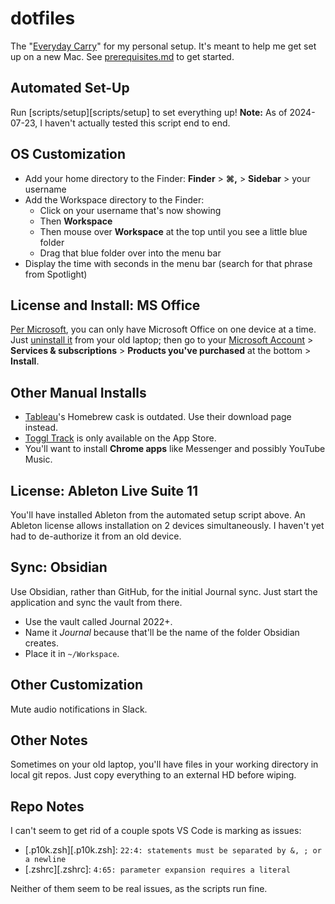 # dotfiles

The "[Everyday Carry][edc]" for my personal setup.
It's meant to help me get set up on a new Mac.
See [prerequisites.md](prerequisites.md) to get started.

## Automated Set-Up

Run [scripts/setup][scripts/setup] to set everything up!
**Note:** As of 2024-07-23, I haven't actually tested this script end to end.

## OS Customization

- Add your home directory to the Finder: **Finder** > **⌘,** > **Sidebar** > your username
- Add the Workspace directory to the Finder:
  - Click on your username that's now showing
  - Then **Workspace**
  - Then mouse over **Workspace** at the top until you see a little blue folder
  - Drag that blue folder over into the menu bar
- Display the time with seconds in the menu bar (search for that phrase from Spotlight)

## License and Install: MS Office

[Per Microsoft][ms-licensing], you can only have Microsoft Office on one device at a time.
Just [uninstall it][ms-uninstall] from your old laptop;
then go to your [Microsoft Account][ms-account] > **Services & subscriptions** >
**Products you've purchased** at the bottom > **Install**.

## Other Manual Installs

- [Tableau][tableau]'s Homebrew cask is outdated. Use their download page instead.
- [Toggl Track][toggl] is only available on the App Store.
- You'll want to install **Chrome apps** like Messenger and possibly YouTube Music.

## License: Ableton Live Suite 11

You'll have installed Ableton from the automated setup script above.
An Ableton license allows installation on 2 devices simultaneously.
I haven't yet had to de-authorize it from an old device.

## Sync: Obsidian

Use Obsidian, rather than GitHub, for the initial Journal sync.
Just start the application and sync the vault from there.

- Use the vault called Journal 2022+.
- Name it _Journal_ because that'll be the name of the folder Obsidian creates.
- Place it in `~/Workspace`.

## Other Customization

Mute audio notifications in Slack.

## Other Notes

Sometimes on your old laptop, you'll have files in your working directory in local git repos.
Just copy everything to an external HD before wiping.

## Repo Notes

I can't seem to get rid of a couple spots VS Code is marking as issues:

- [.p10k.zsh][.p10k.zsh]: `22:4: statements must be separated by &, ; or a newline`
- [.zshrc][.zshrc]: `4:65: parameter expansion requires a literal`

Neither of them seem to be real issues, as the scripts run fine.

[edc]: https://en.wikipedia.org/wiki/Everyday_carry
[tableau]: https://www.tableau.com/support/releases/desktop/2024.2#esdalt
[toggl]: https://apps.apple.com/us/app/toggl-track-hours-time-log/id1291898086
[ms-licensing]: https://support.microsoft.com/en-us/office/transfer-your-office-license-to-another-device-or-another-person-8a967fb6-6c65-433e-800e-b9ae3436c2de
[ms-uninstall]: https://support.microsoft.com/en-us/office/uninstall-office-for-mac-eefa1199-5b58-43af-8a3d-b73dc1a8cae3
[ms-account]: https://account.microsoft.com/
